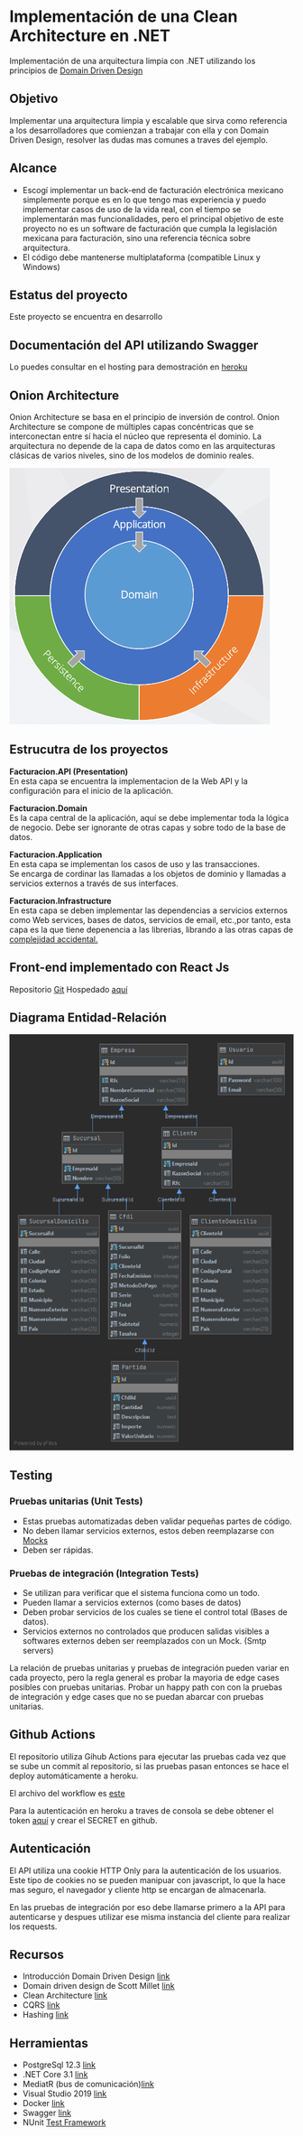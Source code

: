 # Implementación de una Clean Architecture en .NET

Implementación de una arquitectura limpia con .NET utilizando los principios de [Domain Driven Design](https://martinfowler.com/bliki/DomainDrivenDesign.html)

## Objetivo

Implementar una arquitectura limpia y escalable que sirva como referencia a los desarrolladores que comienzan
a trabajar con ella y con Domain Driven Design, resolver las dudas mas comunes a traves del ejemplo.

## Alcance

* Escogí implementar un back-end de facturación electrónica mexicano simplemente porque es en lo que tengo mas experiencia y puedo implementar casos de uso de la vida real, con el tiempo se implementarán mas funcionalidades, pero el principal objetivo de este proyecto no es un software de facturación que cumpla la legislación mexicana para facturación, sino una referencia técnica sobre arquitectura.
* El código debe mantenerse multiplataforma (compatible Linux y Windows)

## Estatus del proyecto

Este proyecto se encuentra en desarrollo

## Documentación del API utilizando Swagger

Lo puedes consultar en el hosting para demostración en [heroku](https://facturacion-backend-dev.herokuapp.com/)

## Onion Architecture
Onion Architecture se basa en el principio de inversión de control. 
Onion Architecture se compone de múltiples capas concéntricas que se interconectan entre sí hacia el núcleo que representa el dominio.
La arquitectura no depende de la capa de datos como en las arquitecturas clásicas de varios niveles, sino de los modelos de dominio reales.

![Capas en una Onion Architecture](https://raw.githubusercontent.com/javier01123/facturacion_backend/master/docs/onion_architecture.png)


## Estrucutra de los proyectos

**Facturacion.API (Presentation)**  
En esta capa se encuentra la implementacion de la Web API y la configuración para el inicio de la aplicación.

**Facturacion.Domain**  
Es la capa central de la aplicación, aquí se debe implementar toda la lógica de negocio. Debe ser ignorante de otras capas y sobre todo de la base de datos.   

**Facturacion.Application**  
En esta capa se implementan los casos de uso y las transacciones.  
Se encarga de cordinar las llamadas a los objetos de dominio y llamadas a servicios externos a través de sus interfaces.

**Facturacion.Infrastructure**  
En esta capa se deben implementar las dependencias a servicios externos como Web services, bases de datos, servicios de email, etc.,por tanto, esta capa es la que tiene depenencia a las librerias, librando a las otras capas de [complejidad accidental.](https://www.nutshell.com/blog/accidental-complexity-software-design/)



## Front-end implementado con React Js

Repositorio [Git](https://github.com/javier01123/facturacion_frontend)
Hospedado [aquí](https://facturacion-frontend-dev.herokuapp.com/)

## Diagrama Entidad-Relación

![EDR Diagram](https://raw.githubusercontent.com/javier01123/facturacion_backend/master/docs/FacturacionDb_EDR.png)

## Testing

### Pruebas unitarias (Unit Tests)

* Estas pruebas automatizadas deben validar pequeñas partes de código.
* No deben llamar servicios externos, estos deben reemplazarse con [Mocks](https://en.wikipedia.org/wiki/Mock_object)
* Deben ser rápidas.

### Pruebas de integración (Integration Tests)

* Se utilizan para verificar que el sistema funciona como un todo.
* Pueden llamar a servicios externos (como bases de datos)
* Deben probar servicios de los cuales se tiene el control total (Bases de datos). 
* Servicios externos  no controlados que producen salidas visibles a softwares externos deben ser reemplazados con un Mock. (Smtp servers)

La relación de pruebas unitarias y pruebas de integración  pueden variar en cada proyecto, pero la regla general es probar la mayoria de edge cases posibles con pruebas unitarias. Probar un happy path con con la pruebas de integración y edge cases que no se puedan abarcar con pruebas unitarias.

## Github Actions

El repositorio utiliza Gihub Actions para ejecutar las pruebas cada vez que se sube un commit al repositorio, si las pruebas pasan entonces se hace el deploy automáticamente a heroku.

El archivo del workflow es [este](https://raw.githubusercontent.com/javier01123/facturacion_backend/master/.github/workflows/test_and_deploy.yml)

Para la autenticación en heroku a traves de consola se debe obtener el token [aquí](https://devcenter.heroku.com/articles/authentication) y crear el SECRET en github.


## Autenticación

El API utiliza una cookie HTTP Only para la autenticación de los usuarios. Este tipo de cookies no se pueden manipuar con javascript, lo que la hace mas seguro, el navegador y cliente http se encargan de almacenarla.  

En las pruebas de integración por eso debe llamarse primero a la API para autenticarse y despues utilizar ese misma instancia del cliente para realizar los requests.

## Recursos

* Introducción Domain Driven Design [link](https://martinfowler.com/bliki/DomainDrivenDesign.html)
* Domain driven design de Scott Millet [link](https://www.oreilly.com/library/view/patterns-principles-and/9781118714706/)
* Clean Architecture [link](https://blog.cleancoder.com/uncle-bob/2012/08/13/the-clean-architecture.html)
* CQRS [link](https://martinfowler.com/bliki/CQRS.html)
* Hashing [link](https://docs.microsoft.com/en-us/dotnet/api/system.string.compareto?view=netcore-3.1)

## Herramientas

* PostgreSql 12.3 [link](https://www.postgresql.org/)
* .NET Core 3.1 [link](https://dotnet.microsoft.com/download/dotnet-core/thank-you/sdk-3.1.302-windows-x64-installer)
* MediatR (bus de comunicación)[link](https://github.com/jbogard/MediatR)
* Visual Studio 2019 [link](https://visualstudio.microsoft.com/es/vs/community/)
* Docker [link](https://www.docker.com/)
* Swagger [link](https://swagger.io/)
* NUnit [Test Framework](https://nunit.org/)